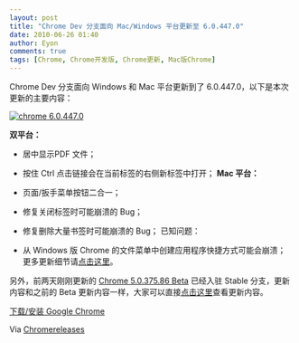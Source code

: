 ```yaml
---
layout: post
title: "Chrome Dev 分支面向 Mac/Windows 平台更新至 6.0.447.0"
date: 2010-06-26 01:40
author: Eyon
comments: true
tags: [Chrome, Chrome开发版, Chrome更新, Mac版Chrome]
---
```

Chrome Dev 分支面向 Windows 和 Mac 平台更新到了 6.0.447.0，以下是本次更新的主要内容：

<a href="http://img.chromi.org/2010/06/chrome-6.0.447.0.png">![](http://img.chromi.org/2010/06/chrome-6.0.447.0.png "chrome 6.0.447.0")</a>

**双平台：**


*   居中显示PDF 文件；
*   按住 Ctrl 点击链接会在当前标签的右侧新标签中打开；
**Mac 平台：**


*   页面/扳手菜单按钮二合一；
*   修复关闭标签时可能崩溃的 Bug；
*   修复删除大量书签时可能崩溃的 Bug；
已知问题：


*   从 Windows 版 Chrome 的文件菜单中创建应用程序快捷方式可能会崩溃；
更多更新细节请[点击这里](http://build.chromium.org/buildbot/perf/dashboard/ui/changelog.html?url=/trunk/src&amp;range=50594:49768&amp;mode=html)。

另外，前两天刚刚更新的 [Chrome 5.0.375.86 Beta](http://www.chromi.org/archives/5478) 已经入驻 Stable 分支，更新内容和之前的 Beta 更新内容一样，大家可以直接[点击这里](http://www.chromi.org/archives/5478)查看更新内容。

[下载/安装 Google Chrome](http://www.chromi.org/chromedownload/)

Via [Chromereleases](http://googlechromereleases.blogspot.com/2010/06/dev-channel-update_24.html)
